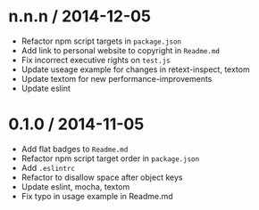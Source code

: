 
n.n.n / 2014-12-05
==================

 * Refactor npm script targets in `package.json`
 * Add link to personal website to copyright in `Readme.md`
 * Fix incorrect executive rights on `test.js`
 * Update useage example for changes in retext-inspect, textom
 * Update textom for new performance-improvements
 * Update eslint

0.1.0 / 2014-11-05
==================

 * Add flat badges to `Readme.md`
 * Refactor npm script target order in `package.json`
 * Add `.eslintrc`
 * Refactor to disallow space after object keys
 * Update eslint, mocha, textom
 * Fix typo in usage example in Readme.md
